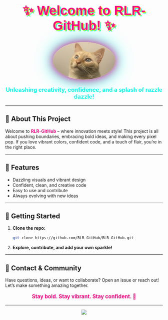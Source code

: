 <!--
**RLR-GitHub/RLR-GitHub**
-->

<h1 align="center" style="color:#ff0080; font-size:3em; font-family: 'Comic Sans MS', cursive, sans-serif; text-shadow: 2px 2px 0 #fff700, 4px 4px 0 #00ffe7;">
✨ Welcome to RLR-GitHub! ✨
</h1>

<p align="center">
  <img src="https://github.com/RLR-GitHub/RLR-GitHub/blob/main/RemyFaceCroppedDownsampled.JPG" alt="Remy Face" width="200" style="border-radius: 50%; box-shadow: 0 0 30px #ff0080, 0 0 60px #00ffe7;">
</p>

<p align="center" style="font-size:1.3em; color:#00ffe7; font-weight:bold;">
  <b>Unleashing creativity, confidence, and a splash of razzle dazzle!</b>
</p>

---

## 🚀 About This Project

Welcome to <span style="color:#ff0080; font-weight:bold;">RLR-GitHub</span> – where innovation meets style! This project is all about pushing boundaries, embracing bold ideas, and making every pixel pop. If you love vibrant colors, confident code, and a touch of flair, you’re in the right place.

---

## 🌈 Features

- Dazzling visuals and vibrant design
- Confident, clean, and creative code
- Easy to use and contribute
- Always evolving with new ideas

---

## 🏁 Getting Started

1. **Clone the repo:**

   ```bash
   git clone https://github.com/RLR-GitHub/RLR-GitHub.git
   ```

2. **Explore, contribute, and add your own sparkle!**

---

## 💬 Contact & Community

Have questions, ideas, or want to collaborate? Open an issue or reach out! Let’s make something amazing together.

<p align="center" style="font-size:1.2em; color:#ff0080; font-weight:bold;">
  <b>Stay bold. Stay vibrant. Stay confident. 🚀</b>
</p>

---

<p align="center">
  <img src="https://readme-typing-svg.demolab.com?font=Fira+Code&size=28&pause=1000&color=FF0080&center=true&vCenter=true&width=600&lines=Welcome+to+the+Razzle+Dazzle+Zone!;Unleash+your+creativity!;Make+it+bold%2C+make+it+bright!"/>
</p>
